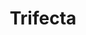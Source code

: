 ---
layout: place
title: "Trifecta"
permalink: /california/san-jose/trifecta.html
stateAbbr: CA
stateName: California
cityName: San Jose
place_id: ChIJz0CQR38tjoAR6ML_ec0ctPk
photos:
  - name: >-
      places/ChIJz0CQR38tjoAR6ML_ec0ctPk/photos/AeeoHcLlPXu1RTBvRn3fceSA5wpoEng1qrR5LEhyKalf4b87YQtgMveiw8OTC2V1oF8z_oX2vwZXkItvA_RGQA2kLrDIZUjCda0os_kTej6q_278s-TehM9GgaxB4Sl5DbW3Bp8ye_Rqka4dEbI51QL0TB5Mawpa8b3osL72VasUEwUOZYPUymzfAbIawHpzqu8TuBK0yhwj-2pd_PpkX5NfNqYkOvQ8boKUElpNcxUm4UAV5hX_pvoXwT5NvTjmjYmpt4GeGHC5SDppdwrenepzC6O2P6OKxGJt-5l2wps71jm5aulPDBLcWmJmieDLin6cokHw2ZIZxuAhPVB3gas65TczMCLLz1q4x1ftiLng_DykEt1lErOj2ZqoA6uKN0ihDT8akpKg5i4kI46t2ah6jBhs_BPYPj-LgWWO2lmKbPFW4Q
    widthPx: 3472
    heightPx: 4624
    authorAttributions:
      - displayName: Tammy Fang
        uri: https://maps.google.com/maps/contrib/102634735721313587895
        photoUri: >-
          https://lh3.googleusercontent.com/a-/ALV-UjWwiL_LbyStq05dQHspRPq61Qi_5ozGtMzWSEnbsWiklFdnkLPS4w=s100-p-k-no-mo
    flagContentUri: >-
      https://www.google.com/local/imagery/report/?cb_client=maps_api_places.places_api&image_key=!1e10!2sCIHM0ogKEICAgIDb6ejaCw&hl=en-US
    googleMapsUri: >-
      https://www.google.com/maps/place//data=!3m4!1e2!3m2!1sCIHM0ogKEICAgIDb6ejaCw!2e10!4m2!3m1!1s0x808e2d7f479040cf:0xf9b41ccd79ffc2e8
  - name: >-
      places/ChIJz0CQR38tjoAR6ML_ec0ctPk/photos/AeeoHcKBIr8nhvNvSJL_Sp9MaSvkvmFC3nq1JiFPr_agz9u4NfyY0CDIqVJou_OQ1gMK9h0YviriQlByk9C5bO0XURfWPNX0fNYJaTyf8vaBUq8wtf82a-8hfnUXCm8H91_LYqZSV1pJOMqjEsx__SrDEzrICG-d66Ds8HUl_LzZ3-oF6iQa-7ZlAqvAU9EaJp3Z-pbecwSy1bVsvHQr257Ad5pU73PjycBXgk7uQ-5Lf0ZLifLv6H23wGExHtScucpYAK0fzRGpcu_4NIgCPbcyWBfn8U5kFZHMzzfQVWvDm8oIc-KGYrVWhKaguJYIDCGrDbhO4YBQovgrBqBMcqIzbj1z2KFSxsxk9ed6QWSH_QiHPKDXzqTBT2PkKGaY-eajzlPs_jpVTvbd9JVexW5ZadGJTlNDdU7DCB0LwEwl6wiGiJ6y
    widthPx: 4032
    heightPx: 2268
    authorAttributions:
      - displayName: Tri Huynh
        uri: https://maps.google.com/maps/contrib/103941251469700930131
        photoUri: >-
          https://lh3.googleusercontent.com/a-/ALV-UjVHbaTVPF634AuYL-8v0LiR-MxG-DftZJURa1xS4Y6e3oEfDpOf0Q=s100-p-k-no-mo
    flagContentUri: >-
      https://www.google.com/local/imagery/report/?cb_client=maps_api_places.places_api&image_key=!1e10!2sCIHM0ogKEICAgICjsN-7jQE&hl=en-US
    googleMapsUri: >-
      https://www.google.com/maps/place//data=!3m4!1e2!3m2!1sCIHM0ogKEICAgICjsN-7jQE!2e10!4m2!3m1!1s0x808e2d7f479040cf:0xf9b41ccd79ffc2e8
  - name: >-
      places/ChIJz0CQR38tjoAR6ML_ec0ctPk/photos/AeeoHcIGjP6ujJjIrGG3yjLJyUUzQpQAWT8Vw6-1W3JTmJvCMmwh97xVvQhX-uYejl_RpbHQMKEDbKmd-cuaw80RXzR9KkTR7lqJLupYG7RB7NdMCed0kqew6dKAs43tnEImirQfbSsBPyE-Ar2KxRLsqqmVvp3G8uv6niehVrrUc2mHkE-ZODcZeEvJaqUZhVXlr91JEJaq6VaOnnX-VbI7-pp9cCB3E-HD49nggKqugUEdnnGg5XyfgmEac8B06o05nc_ZkLFDHbIP_RrGf1S3yOzz5e_JYYySOQ2O_6kLdX7c2JWnMZKrS6qdI9QMdvRGOrANkWJ82YAYtll-OtG0Kujlsu6mYH6lGuwr9AAtp00y4sCaZhumZcO0h8urKvJPEccJRIVa97aG52dCYEveSmNruinC4aapw4IS2WzhPf-zPA
    widthPx: 3622
    heightPx: 2941
    authorAttributions:
      - displayName: A S
        uri: https://maps.google.com/maps/contrib/115358836964105037517
        photoUri: >-
          https://lh3.googleusercontent.com/a/ACg8ocIAHO6Y8qqHsZxoVCTlJSPrz5_3od-7QJsZLT3D28WyOOf7IIyE=s100-p-k-no-mo
    flagContentUri: >-
      https://www.google.com/local/imagery/report/?cb_client=maps_api_places.places_api&image_key=!1e10!2sCIHM0ogKEICAgICHmsX-Cg&hl=en-US
    googleMapsUri: >-
      https://www.google.com/maps/place//data=!3m4!1e2!3m2!1sCIHM0ogKEICAgICHmsX-Cg!2e10!4m2!3m1!1s0x808e2d7f479040cf:0xf9b41ccd79ffc2e8
  - name: >-
      places/ChIJz0CQR38tjoAR6ML_ec0ctPk/photos/AeeoHcLNpa_zLi_JubdBZNkjO96jqatx6-s6IY092H_MVE9PQJ-sp8LeLV_DPekV6gfnhOn9YhLe7PRg0SDXfEyhpB7AgO-40qMAzfgMJG4ofIDc5yxXwKO4xgby1Dx5PgHHy1wVDEJRGlltcOOHMpU7sj8zCAr9KUVf6EVYbJoqFlh40S6VlrzanRsW8QT5S3OnLtwkzg4spcBcCPFkGM0baXljEKfJnJxOH2Gq595O7lBdfb29vuDrgksWPv3wIXSmGj9O6c9PJuzhDTpUG1iSWVwhshxdA9FwIWjRwiF5-NZYfIqyABatdRNdRhzvcBMv2t_pg37DkN2OqsAP45DV6d3iZq00ZitAFzbD_TSKqHUGu2UEXQJ2t5iDwQJb-4zmY1iv4DRgiVBwAPjCf0ZdKYTxdL8MoWID5zjA82vO9uYE0olY
    widthPx: 4800
    heightPx: 3261
    authorAttributions:
      - displayName: Mir Ow
        uri: https://maps.google.com/maps/contrib/100119366300503237230
        photoUri: >-
          https://lh3.googleusercontent.com/a-/ALV-UjX2AfYbhgKJia69pUcXWK96ylcT2-We_F-klep8ulXR9XR7VX-OYg=s100-p-k-no-mo
    flagContentUri: >-
      https://www.google.com/local/imagery/report/?cb_client=maps_api_places.places_api&image_key=!1e10!2sCIHM0ogKEICAgICXsfucmwE&hl=en-US
    googleMapsUri: >-
      https://www.google.com/maps/place//data=!3m4!1e2!3m2!1sCIHM0ogKEICAgICXsfucmwE!2e10!4m2!3m1!1s0x808e2d7f479040cf:0xf9b41ccd79ffc2e8
  - name: >-
      places/ChIJz0CQR38tjoAR6ML_ec0ctPk/photos/AeeoHcIam34T-KEtwJN6RkQlJaVL3cUy168NdYjVwE6OTN9qVHcNhi4PD9DI8GwUE6Z3sSqL2xXdsz4ncHMkWm_5jva0792uqD-8Zbohf1VpC7jnUjOh_BUy6UJIGP1RKKc-JUFaXL8As9HR71SROFSkzHNK6GYIF3m99erF9K0ey978izDOgAJoo0VdlBH5GxPTnYDYZRTEYGLoazya12yZ2rK4FBhSuJttNUUAuEfzu65hnRcQKRxJniJLTVEJLLhjZUtqoatWYx8VDlNQA1YoeMXUC-tgu9LrbgOJwAWXp8bm2sekjqXBDnc0tbGkoBdMg39LO3dZbzPC-3h8gaOlKrx6O3VtnLQSQOcrAKE_0al2toAsa93v_lgpOa0ty-ekbRU9fE27w9Y0xVE8dFyA8_WHz0oAOlQzNDTbci2l4clV7w
    widthPx: 3000
    heightPx: 4000
    authorAttributions:
      - displayName: Lily P
        uri: https://maps.google.com/maps/contrib/117794527988137888106
        photoUri: >-
          https://lh3.googleusercontent.com/a/ACg8ocJ91SuzYZC2uVaTPAtTv0codB-gQ72XEvw_cBh9cObF2Qw0rqO_=s100-p-k-no-mo
    flagContentUri: >-
      https://www.google.com/local/imagery/report/?cb_client=maps_api_places.places_api&image_key=!1e10!2sCIHM0ogKEICAgIDbvub3ag&hl=en-US
    googleMapsUri: >-
      https://www.google.com/maps/place//data=!3m4!1e2!3m2!1sCIHM0ogKEICAgIDbvub3ag!2e10!4m2!3m1!1s0x808e2d7f479040cf:0xf9b41ccd79ffc2e8
  - name: >-
      places/ChIJz0CQR38tjoAR6ML_ec0ctPk/photos/AeeoHcLbRaq4bwWlzeHYwyhplvF1dQYNAtmD-H5TctUlxxhBJ5z7h2l0iuN18FgA0GgMOnZK4eg_AlvBdLu1U30UCBtGHoQIpX2rPy4xGZmnTpQg1RzZvMqu66hxwcwJKmZZNp_O4dvs3nYbVzCxPqu9y43cWCNTS9mqLG05SYQmicf4U798JstBE8u8iOlDIXq30JSNZxy2BZ8ktLIVuQY4Xp--m1yU2hog4a1o_-LHDl-F7U94xIKMpWkHU92bHhykYF-tsW7hYoQnhWXaLAxuc1HSBtDIdIKloMTmT6-ZiLgHjtmwww-nsnxhBjXSVYZ8Rz1fbQg3i85QF-IxDqZ0KLPC2y_sTng6clZHp4ZKG2juraWEb1RC-En1Db85Q82jPmamaIfRFUrpccC7DPkVmt6JHzLo0Vnwsjm_q8jxaorqkQ
    widthPx: 4080
    heightPx: 3072
    authorAttributions:
      - displayName: Victor Chiu
        uri: https://maps.google.com/maps/contrib/111694588608807842086
        photoUri: >-
          https://lh3.googleusercontent.com/a-/ALV-UjVAFZ1_q29ZB9A5V3F_z8a_1Lc1uW4pbrOMPHAYepG2_RrNV9i56w=s100-p-k-no-mo
    flagContentUri: >-
      https://www.google.com/local/imagery/report/?cb_client=maps_api_places.places_api&image_key=!1e10!2sCIHM0ogKEICAgIDbnMzMdg&hl=en-US
    googleMapsUri: >-
      https://www.google.com/maps/place//data=!3m4!1e2!3m2!1sCIHM0ogKEICAgIDbnMzMdg!2e10!4m2!3m1!1s0x808e2d7f479040cf:0xf9b41ccd79ffc2e8
  - name: >-
      places/ChIJz0CQR38tjoAR6ML_ec0ctPk/photos/AeeoHcK5e1gisjgW9RNIcQt7LH7k3kqTpe6GwGTiPyIQqs6-GTbb7mH9RuCrV4CwegQdLhPUj8pXRMITCMp0W8glTmjPF0VpU_4whZLzwnTwmV58DgF6tpd8WLjUC5wPXsd4Z668dA91KV5QF9ZGx_qrS5_QVnwpSYu4q1zeC8cpHegvFjb1UHK1ZH67KK9DOHPlqdzHNPECOmlz-ykf2n0MbOFRp8qQDMi6N8knWpgfL6JUAv_RGCrvNxy9tLOjnPCvVUMhFoNI0mjLNZs4y55DV9iK3j0fkAOf1oDZR9UlwblgnlCScGUEZSuMo9rHH1G4E-c8EK8OSv4H5AuwefYPF6bUgiAAIGO2nHJFXRuaLy4AbNT-7fQsNhs7lDbm-3VdEFNiqIhULLs13wcpRzHLonftbaDtoJOO9t_wNItqI4zS7A
    widthPx: 3472
    heightPx: 4624
    authorAttributions:
      - displayName: Tammy Fang
        uri: https://maps.google.com/maps/contrib/102634735721313587895
        photoUri: >-
          https://lh3.googleusercontent.com/a-/ALV-UjWwiL_LbyStq05dQHspRPq61Qi_5ozGtMzWSEnbsWiklFdnkLPS4w=s100-p-k-no-mo
    flagContentUri: >-
      https://www.google.com/local/imagery/report/?cb_client=maps_api_places.places_api&image_key=!1e10!2sCIHM0ogKEICAgIDb6ejacw&hl=en-US
    googleMapsUri: >-
      https://www.google.com/maps/place//data=!3m4!1e2!3m2!1sCIHM0ogKEICAgIDb6ejacw!2e10!4m2!3m1!1s0x808e2d7f479040cf:0xf9b41ccd79ffc2e8
  - name: >-
      places/ChIJz0CQR38tjoAR6ML_ec0ctPk/photos/AeeoHcJJ1q3HuKeQ0LAMo3wE_PeNgLjoTsf-bGt1OZCK02fg9OMpiTqQRJJkxqGpIuynBHhpOVzxeHH0zmUA3Dx7SQLQzebl0RV-DM8EWUBKnMrytTeEg0iw2HOtRZT-WXskKirnroVrEeQrmZHlLIq5ITQp1hfIABiORomddLVu_6N-VFsSKQtrtUOl1sxF1anh-f4TLCpadv2V8Sav-m2iJbeZVz5-jwrN1nZAgREjfqOgKNCl3liSozpF9XTjLd-iwY1etutUFXgVeFXvQqNXnR0qmJa2_0wy8LBFZIR-sWis_sKdkwPD3HytaZUZXF0ijCKgPLvjQYroJ_sqhGLl5aFQYeQBzwP3yTy2hDNIbJVe3lROm8siR7LbTlZiepjpvkBzpihCoGXM_AMZ5B0mRBrIuZ9bfS5mHxcAXZ_qCwF7SiwJ
    widthPx: 3072
    heightPx: 4080
    authorAttributions:
      - displayName: Leo Lopez
        uri: https://maps.google.com/maps/contrib/102846632548369254361
        photoUri: >-
          https://lh3.googleusercontent.com/a-/ALV-UjV0ECt3kIq9BiFjSM45RhPBydvGFi11HRvln_zvfw87r5EdZEMovg=s100-p-k-no-mo
    flagContentUri: >-
      https://www.google.com/local/imagery/report/?cb_client=maps_api_places.places_api&image_key=!1e10!2sCIHM0ogKEICAgIC_xMTr0QE&hl=en-US
    googleMapsUri: >-
      https://www.google.com/maps/place//data=!3m4!1e2!3m2!1sCIHM0ogKEICAgIC_xMTr0QE!2e10!4m2!3m1!1s0x808e2d7f479040cf:0xf9b41ccd79ffc2e8
  - name: >-
      places/ChIJz0CQR38tjoAR6ML_ec0ctPk/photos/AeeoHcL3CWJxOHZmqnp2yMl5q57Id1ZHHQzdnXZEerTV9qOcCvKe2IEuSlKqiZ1dS92H6sJVSYBzIVFTpu1OYXI4-QT9rOiaNbS63HGHnxwVYySnrva1bEtO8a33V7diq88rJQLtIrgYONwQB8FR-V2NFmx9yXtkoentuTH3kDdPJh6PKiddtLlO9NQwjNwGdrgkM6DrhKvkP1vvlgejOgM5zYcdTMD_HfPlOtEghjwwJSUIXTKu0EUX8R7lXK668WxBw0rf04sAPAuH_XjGncEJZBIKFqRESp_stveFXHNB5qKoNMM4ggwJFxOd8X7oYgZ7iksd2cO8v-YSLezyucFYQ6HN_j0Q5XK1Jadr3fwqXVWwaQrnlYqXAGPydkCEibJSJLNgGoR9fvl2TZTwFWNi5BBPnGUfE9hM9qKwp6QzPP37cylO
    widthPx: 3024
    heightPx: 4032
    authorAttributions:
      - displayName: E Woo
        uri: https://maps.google.com/maps/contrib/105462826713745957836
        photoUri: >-
          https://lh3.googleusercontent.com/a-/ALV-UjUXLUMJMgVZEPJ6U3bw3B97UQ85Zlhzei67pOcIcwVTUoR3-DRa=s100-p-k-no-mo
    flagContentUri: >-
      https://www.google.com/local/imagery/report/?cb_client=maps_api_places.places_api&image_key=!1e10!2sCIHM0ogKEICAgMCg8sr4iwE&hl=en-US
    googleMapsUri: >-
      https://www.google.com/maps/place//data=!3m4!1e2!3m2!1sCIHM0ogKEICAgMCg8sr4iwE!2e10!4m2!3m1!1s0x808e2d7f479040cf:0xf9b41ccd79ffc2e8
  - name: >-
      places/ChIJz0CQR38tjoAR6ML_ec0ctPk/photos/AeeoHcIQSW3Tl7KHX6_fP1CVgj_iF6eOKEFPaLJWS1J3rc55WJmOrha4Iw1I9fNkftUhPTVUIyjVBry0Blicbw4sQfc1SsJ4bhPPchqU_ZIFeBFGO5kTL0m6567eImmFk9tKwLqguCHQ8iw2pI9JDVlY0q-Tp_pne1fpNFeMye5SwbI_hlUnX5BO96rKu6jKS4dIjOZThxb7WSXqX1sEHJ2Rs-xVHePXVlTk52vrmXjCpp63e3cvdiFD5iNP7K4d5P7j3UBepa7otHZBFdwR6bxIs844pAwoApOlymecU2L9jTnNF1NTJGfm3vywxuNLXht7eVIiQpKwVLXKibmal75ONi3BS5Z4m7hpAL_9GBlWzHBbSFyPMyM_axFXoyMS9tOzSvGVh-KtXrrYejU_hVi3QhrQ_8ScUHRILG-22HRBkWgRbm-o
    widthPx: 2700
    heightPx: 4800
    authorAttributions:
      - displayName: Tri Huynh
        uri: https://maps.google.com/maps/contrib/103941251469700930131
        photoUri: >-
          https://lh3.googleusercontent.com/a-/ALV-UjVHbaTVPF634AuYL-8v0LiR-MxG-DftZJURa1xS4Y6e3oEfDpOf0Q=s100-p-k-no-mo
    flagContentUri: >-
      https://www.google.com/local/imagery/report/?cb_client=maps_api_places.places_api&image_key=!1e10!2sCIHM0ogKEICAgICj8ICqlQE&hl=en-US
    googleMapsUri: >-
      https://www.google.com/maps/place//data=!3m4!1e2!3m2!1sCIHM0ogKEICAgICj8ICqlQE!2e10!4m2!3m1!1s0x808e2d7f479040cf:0xf9b41ccd79ffc2e8
address: 5665 Silver Creek Valley Rd, San Jose, CA 95138, USA
street: 5665 Silver Creek Valley Rd
city: San Jose
state: CA
zip: '95138'
country: USA
neighborhood: Evergreen
latitude: '37.288102'
longitude: '-121.781249'
accessibility_options:
  wheelchairAccessibleParking: true
  wheelchairAccessibleEntrance: true
  wheelchairAccessibleSeating: true
business_status: OPERATIONAL
name: Trifecta
google_maps_links:
  directionsUri: >-
    https://www.google.com/maps/dir//''/data=!4m7!4m6!1m1!4e2!1m2!1m1!1s0x808e2d7f479040cf:0xf9b41ccd79ffc2e8!3e0
  placeUri: https://maps.google.com/?cid=17993038080092652264
  writeAReviewUri: >-
    https://www.google.com/maps/place//data=!4m3!3m2!1s0x808e2d7f479040cf:0xf9b41ccd79ffc2e8!12e1
  reviewsUri: >-
    https://www.google.com/maps/place//data=!4m4!3m3!1s0x808e2d7f479040cf:0xf9b41ccd79ffc2e8!9m1!1b1
  photosUri: >-
    https://www.google.com/maps/place//data=!4m3!3m2!1s0x808e2d7f479040cf:0xf9b41ccd79ffc2e8!10e5
primary_type: Restaurant
opening_hours:
  regular: null
  current: null
secondary_opening_hours:
  regular:
    weekdayDescriptions: null
    type: null
  current:
    weekdayDescriptions: null
    type: null
phone: (408) 531-1628
price_level: null
price_range: $50 &ndash; $100
rating: '4.4'
rating_count: 38
website: https://www.trifectaomakase.com/
description: null
reviews: null
parking_options: null
payment_options: null
allow_dogs: null
curbside_pickup: null
delivery: null
dine_in: null
good_for_children: null
good_for_groups: null
good_for_sports: null
live_music: null
menu_for_children: null
outdoor_seating: null
reservable: null
restroom: null
serves_beer: null
serves_breakfast: null
serves_brunch: null
serves_cocktails: null
serves_coffee: null
serves_dinner: null
serves_dessert: null
serves_lunch: null
serves_vegetarian_food: null
serves_wine: null
takeout: null

---